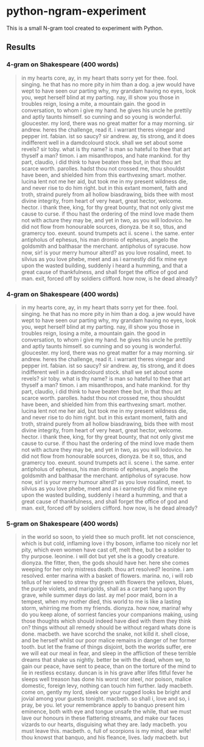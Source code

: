 # python-ngram-experiment

This is a small N-gram tool created to experiment with Python.

## Results

### 4-gram on Shakespeare (400 words)

> in my hearts core, ay, in my heart thats sorry yet for thee. fool. singing. he that has no more pity in him than a dog. a jew would have wept to have seen our parting why, my grandam having no eyes, look you, wept herself blind at my parting. nay, ill show you those in troubles reign, losing a mite, a mountain gain. the good in conversation, to whom i give my hand. he gives his uncle he prettily and aptly taunts himself. so cunning and so young is wonderful. gloucester. my lord, there was no great matter for a may morning. sir andrew. heres the challenge, read it. i warrant theres vinegar and pepper int. fabian. ist so saucy? sir andrew. ay, tis strong, and it does indifferent well in a damdcolourd stock. shall we set about some revels? sir toby. what is thy name? is man so hateful to thee that art thyself a man? timon. i am misanthropos, and hate mankind. for thy part, claudio, i did think to have beaten thee but, in that thou art scarce worth. parolles. hadst thou not crossed me, thou shouldst have been, and shielded him from this earthvexing smart. mother. lucina lent not me her aid, but took me in my present wildness die, and never rise to do him right. but in this extant moment, faith and troth, straind purely from all hollow biasdrawing, bids thee with most divine integrity, from heart of very heart, great hector, welcome. hector. i thank thee, king, for thy great bounty, that not only givst me cause to curse. if thou hast the ordering of the mind love made them not with acture they may be, and yet in two, as you will lodovico. he did not flow from honourable sources, dionyza. be it so, titus, and gramercy too. exeunt. sound trumpets act ii. scene i. the same. enter antipholus of ephesus, his man dromio of ephesus, angelo the goldsmith and balthasar the merchant. antipholus of syracuse. how now, sir! is your merry humour alterd? as you love rosalind, meet. to silvius as you love phebe, meet and as i earnestly did fix mine eye upon the wasted building, suddenly i heard a humming, and that a great cause of thankfulness, and shall forget the office of god and man. exit, forced off by soldiers clifford. how now, is he dead already? 

### 4-gram on Shakespeare (400 words)

> in my hearts core, ay, in my heart thats sorry yet for thee. fool. singing. he that has no more pity in him than a dog. a jew would have wept to have seen our parting why, my grandam having no eyes, look you, wept herself blind at my parting. nay, ill show you those in troubles reign, losing a mite, a mountain gain. the good in conversation, to whom i give my hand. he gives his uncle he prettily and aptly taunts himself. so cunning and so young is wonderful. gloucester. my lord, there was no great matter for a may morning. sir andrew. heres the challenge, read it. i warrant theres vinegar and pepper int. fabian. ist so saucy? sir andrew. ay, tis strong, and it does indifferent well in a damdcolourd stock. shall we set about some revels? sir toby. what is thy name? is man so hateful to thee that art thyself a man? timon. i am misanthropos, and hate mankind. for thy part, claudio, i did think to have beaten thee but, in that thou art scarce worth. parolles. hadst thou not crossed me, thou shouldst have been, and shielded him from this earthvexing smart. mother. lucina lent not me her aid, but took me in my present wildness die, and never rise to do him right. but in this extant moment, faith and troth, straind purely from all hollow biasdrawing, bids thee with most divine integrity, from heart of very heart, great hector, welcome. hector. i thank thee, king, for thy great bounty, that not only givst me cause to curse. if thou hast the ordering of the mind love made them not with acture they may be, and yet in two, as you will lodovico. he did not flow from honourable sources, dionyza. be it so, titus, and gramercy too. exeunt. sound trumpets act ii. scene i. the same. enter antipholus of ephesus, his man dromio of ephesus, angelo the goldsmith and balthasar the merchant. antipholus of syracuse. how now, sir! is your merry humour alterd? as you love rosalind, meet. to silvius as you love phebe, meet and as i earnestly did fix mine eye upon the wasted building, suddenly i heard a humming, and that a great cause of thankfulness, and shall forget the office of god and man. exit, forced off by soldiers clifford. how now, is he dead already? 

### 5-gram on Shakespeare (400 words)

> in the world so soon, to yield thee so much profit. let not conscience, which is but cold, inflaming love i thy bosom, inflame too nicely nor let pity, which even women have cast off, melt thee, but be a soldier to thy purpose. leonine. i will dot but yet she is a goodly creature. dionyza. the fitter, then, the gods should have her. here she comes weeping for her only mistress death. thou art resolved? leonine. i am resolved. enter marina with a basket of flowers. marina. no, i will rob tellus of her weed to strew thy green with flowers the yellows, blues, the purple violets, and marigolds, shall as a carpet hang upon thy grave, while summer days do last. ay me! poor maid, born in a tempest, when my mother died, this world to me is like a lasting storm, whirring me from my friends. dionyza. how now, marina! why do you keep alone, of sorriest fancies your companions making, using those thoughts which should indeed have died with them they think on? things without all remedy should be without regard whats done is done. macbeth. we have scorchd the snake, not killd it. shell close, and be herself whilst our poor malice remains in danger of her former tooth. but let the frame of things disjoint, both the worlds suffer, ere we will eat our meal in fear, and sleep in the affliction of these terrible dreams that shake us nightly. better be with the dead, whom we, to gain our peace, have sent to peace, than on the torture of the mind to lie in restless ecstasy. duncan is in his grave after lifes fitful fever he sleeps well treason has done his worst nor steel, nor poison, malice domestic, foreign levy, nothing can touch him further. lady macbeth. come on, gently my lord, sleek oer your rugged looks be bright and jovial among your guests tonight. macbeth. so shall i, love and so, i pray, be you. let your remembrance apply to banquo present him eminence, both with eye and tongue unsafe the while, that we must lave our honours in these flattering streams, and make our faces vizards to our hearts, disguising what they are. lady macbeth. you must leave this. macbeth. o, full of scorpions is my mind, dear wife! thou knowst that banquo, and his fleance, lives. lady macbeth. but 